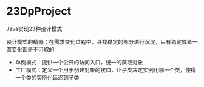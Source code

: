 # 23DpProject
Java实现23种设计模式

设计模式的精髓：在需求变化过程中，寻找稳定的部分进行沉淀，只有稳定或者一直变化都是不可取的

- 单例模式：提供一个公开的访问入口，统一的获取对象
- 工厂模式：定义一个用于创建对象的接口，让子类决定实例化哪一个类，使得一个类的实例化延迟到子类

